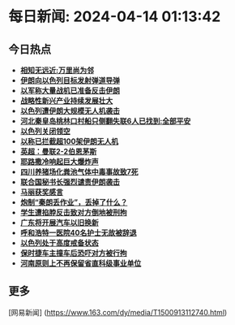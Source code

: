 
# 每日新闻: 2024-04-14 01:13:42
## 今日热点

- **[相知无远近:万里尚为邻](https://www.163.com/search?keyword=%E7%9B%B8%E7%9F%A5%E6%97%A0%E8%BF%9C%E8%BF%91+%E4%B8%87%E9%87%8C%E5%B0%9A%E4%B8%BA%E9%82%BB)**
- **[伊朗向以色列目标发射弹道导弹](https://www.163.com/search?keyword=%E4%BC%8A%E6%9C%97%E5%90%91%E4%BB%A5%E8%89%B2%E5%88%97%E7%9B%AE%E6%A0%87%E5%8F%91%E5%B0%84%E5%BC%B9%E9%81%93%E5%AF%BC%E5%BC%B9)**
- **[以军称大量战机已准备反击伊朗](https://www.163.com/search?keyword=%E4%BB%A5%E5%86%9B%E7%A7%B0%E5%A4%A7%E9%87%8F%E6%88%98%E6%9C%BA%E5%B7%B2%E5%87%86%E5%A4%87%E5%8F%8D%E5%87%BB%E4%BC%8A%E6%9C%97)**
- **[战略性新兴产业持续发展壮大](https://www.163.com/search?keyword=%E6%88%98%E7%95%A5%E6%80%A7%E6%96%B0%E5%85%B4%E4%BA%A7%E4%B8%9A%E6%8C%81%E7%BB%AD%E5%8F%91%E5%B1%95%E5%A3%AE%E5%A4%A7)**
- **[以色列遭伊朗大规模无人机袭击](https://www.163.com/search?keyword=%E4%BB%A5%E8%89%B2%E5%88%97%E9%81%AD%E4%BC%8A%E6%9C%97%E5%A4%A7%E8%A7%84%E6%A8%A1%E6%97%A0%E4%BA%BA%E6%9C%BA%E8%A2%AD%E5%87%BB)**
- **[河北秦皇岛桃林口村船只侧翻失联6人已找到:全部平安](https://www.163.com/search?keyword=%E6%B2%B3%E5%8C%97%E7%A7%A6%E7%9A%87%E5%B2%9B%E6%A1%83%E6%9E%97%E5%8F%A3%E6%9D%91%E8%88%B9%E5%8F%AA%E4%BE%A7%E7%BF%BB%E5%A4%B1%E8%81%946%E4%BA%BA%E5%B7%B2%E6%89%BE%E5%88%B0+%E5%85%A8%E9%83%A8%E5%B9%B3%E5%AE%89)**
- **[以色列关闭领空](https://www.163.com/search?keyword=%E4%BB%A5%E8%89%B2%E5%88%97%E5%85%B3%E9%97%AD%E9%A2%86%E7%A9%BA)**
- **[以称已拦截超100架伊朗无人机](https://www.163.com/search?keyword=%E4%BB%A5%E7%A7%B0%E5%B7%B2%E6%8B%A6%E6%88%AA%E8%B6%85100%E6%9E%B6%E4%BC%8A%E6%9C%97%E6%97%A0%E4%BA%BA%E6%9C%BA)**
- **[英超：曼联2-2伯恩茅斯](https://www.163.com/search?keyword=%E8%8B%B1%E8%B6%85%EF%BC%9A%E6%9B%BC%E8%81%942-2%E4%BC%AF%E6%81%A9%E8%8C%85%E6%96%AF)**
- **[耶路撒冷响起巨大爆炸声](https://www.163.com/search?keyword=%E8%80%B6%E8%B7%AF%E6%92%92%E5%86%B7%E5%93%8D%E8%B5%B7%E5%B7%A8%E5%A4%A7%E7%88%86%E7%82%B8%E5%A3%B0)**
- **[四川养猪场化粪池气体中毒事故致7死](https://www.163.com/search?keyword=%E5%9B%9B%E5%B7%9D%E5%85%BB%E7%8C%AA%E5%9C%BA%E5%8C%96%E7%B2%AA%E6%B1%A0%E6%B0%94%E4%BD%93%E4%B8%AD%E6%AF%92%E4%BA%8B%E6%95%85%E8%87%B47%E6%AD%BB)**
- **[联合国秘书长强烈谴责伊朗袭击](https://www.163.com/search?keyword=%E8%81%94%E5%90%88%E5%9B%BD%E7%A7%98%E4%B9%A6%E9%95%BF%E5%BC%BA%E7%83%88%E8%B0%B4%E8%B4%A3%E4%BC%8A%E6%9C%97%E8%A2%AD%E5%87%BB)**
- **[马丽获奖感言](https://www.163.com/search?keyword=%E9%A9%AC%E4%B8%BD%E8%8E%B7%E5%A5%96%E6%84%9F%E8%A8%80)**
- **[炮制“秦朗丢作业”，丢掉了什么？](https://www.163.com/search?keyword=%E7%82%AE%E5%88%B6%E2%80%9C%E7%A7%A6%E6%9C%97%E4%B8%A2%E4%BD%9C%E4%B8%9A%E2%80%9D%EF%BC%8C%E4%B8%A2%E6%8E%89%E4%BA%86%E4%BB%80%E4%B9%88%EF%BC%9F)**
- **[学生遭掐脖反击致对方倒地被刑拘](https://www.163.com/search?keyword=%E5%AD%A6%E7%94%9F%E9%81%AD%E6%8E%90%E8%84%96%E5%8F%8D%E5%87%BB%E8%87%B4%E5%AF%B9%E6%96%B9%E5%80%92%E5%9C%B0%E8%A2%AB%E5%88%91%E6%8B%98)**
- **[广东将开展汽车以旧换新](https://www.163.com/search?keyword=%E5%B9%BF%E4%B8%9C%E5%B0%86%E5%BC%80%E5%B1%95%E6%B1%BD%E8%BD%A6%E4%BB%A5%E6%97%A7%E6%8D%A2%E6%96%B0)**
- **[呼和浩特一医院40名护士无故被辞退](https://www.163.com/search?keyword=%E5%91%BC%E5%92%8C%E6%B5%A9%E7%89%B9%E4%B8%80%E5%8C%BB%E9%99%A240%E5%90%8D%E6%8A%A4%E5%A3%AB%E6%97%A0%E6%95%85%E8%A2%AB%E8%BE%9E%E9%80%80)**
- **[以色列处于高度戒备状态](https://www.163.com/search?keyword=%E4%BB%A5%E8%89%B2%E5%88%97%E5%A4%84%E4%BA%8E%E9%AB%98%E5%BA%A6%E6%88%92%E5%A4%87%E7%8A%B6%E6%80%81)**
- **[保时捷车主撞车后恐吓对方被行拘](https://www.163.com/search?keyword=%E4%BF%9D%E6%97%B6%E6%8D%B7%E8%BD%A6%E4%B8%BB%E6%92%9E%E8%BD%A6%E5%90%8E%E6%81%90%E5%90%93%E5%AF%B9%E6%96%B9%E8%A2%AB%E8%A1%8C%E6%8B%98)**
- **[河南原则上不再保留省直科级事业单位](https://www.163.com/search?keyword=%E6%B2%B3%E5%8D%97%E5%8E%9F%E5%88%99%E4%B8%8A%E4%B8%8D%E5%86%8D%E4%BF%9D%E7%95%99%E7%9C%81%E7%9B%B4%E7%A7%91%E7%BA%A7%E4%BA%8B%E4%B8%9A%E5%8D%95%E4%BD%8D)**

## 更多
[网易新闻] (https://www.163.com/dy/media/T1500913112740.html)
